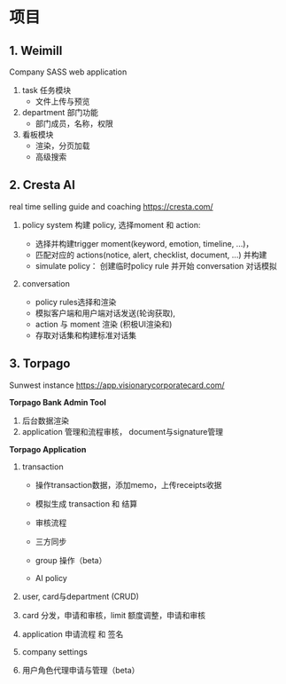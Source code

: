 # 项目

## 1. Weimill

Company SASS web application

1. task 任务模块
    - 文件上传与预览
2. department 部门功能
    - 部门成员，名称，权限
3. 看板模块
    - 渲染，分页加载
    - 高级搜索

## 2. Cresta AI

real time selling guide and coaching https://cresta.com/

1. policy system 构建 policy, 选择moment 和 action: 
    - 选择并构建trigger moment(keyword, emotion, timeline, ...)，
    - 匹配对应的 actions(notice, alert, checklist, document, ...) 并构建
    - simulate policy： 创建临时policy rule 并开始 conversation 对话模拟

2. conversation
    - policy rules选择和渲染
    - 模拟客户端和用户端对话发送(轮询获取), 
    - action 与 moment 渲染 (积极UI渲染和)
    - 存取对话集和构建标准对话集



## 3. Torpago

Sunwest instance https://app.visionarycorporatecard.com/

**Torpago Bank Admin Tool**

1. 后台数据渲染
2. application 管理和流程审核， document与signature管理

**Torpago Application**

1. transaction

    - 操作transaction数据，添加memo，上传receipts收据

    - 模拟生成 transaction 和 结算
    - 审核流程
    - 三方同步
    - group 操作（beta）
    - AI policy

2. user, card与department (CRUD)

3. card 分发，申请和审核，limit 额度调整，申请和审核

4. application 申请流程 和 签名

5. company settings

6. 用户角色代理申请与管理（beta）
